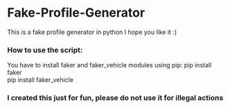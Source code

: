 # Fake-Profile-Generator
This is a fake profile generator in python
I hope you like it :)

### How to use the script:
You have to install faker and faker_vehicle modules using pip:
pip install faker<br>
pip install faker_vehicle

### I created this just for fun, please do not use it for illegal actions
